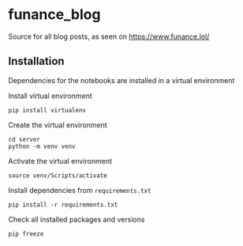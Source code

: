 # funance_blog

Source for all blog posts, as seen on https://www.funance.lol/

## Installation

Dependencies for the notebooks are installed in a virtual environment

Install virtual environment

```properties
pip install virtualenv
```

Create the virtual environment

```properties
cd server
python -m venv venv
```

Activate the virtual environment

```properties
source venv/Scripts/activate
```

Install dependencies from `requirements.txt`

```properties
pip install -r requirements.txt
```

Check all installed packages and versions

```properties
pip freeze
```
